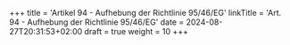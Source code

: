 +++
title = 'Artikel 94 - Aufhebung der Richtlinie 95/46/EG'
linkTitle = 'Art. 94 - Aufhebung der Richtlinie 95/46/EG'
date = 2024-08-27T20:31:53+02:00
draft = true
weight = 10
+++
